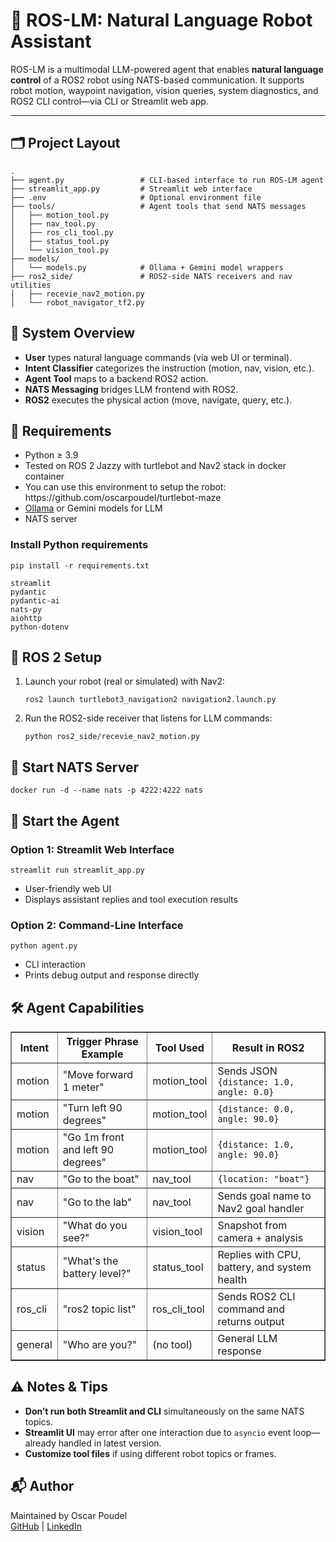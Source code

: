 <h1>🤖 ROS-LM: Natural Language Robot Assistant</h1>
<p>ROS-LM is a multimodal LLM-powered agent that enables <strong>natural language control</strong> of a ROS2 robot using NATS-based communication. It supports robot motion, waypoint navigation, vision queries, system diagnostics, and ROS2 CLI control—via CLI or Streamlit web app.</p>

<hr>

<h2>🗂️ Project Layout</h2>
<pre><code>.
├── agent.py                 # CLI-based interface to run ROS-LM agent
├── streamlit_app.py         # Streamlit web interface
├── .env                     # Optional environment file
├── tools/                   # Agent tools that send NATS messages
│   ├── motion_tool.py
│   ├── nav_tool.py
│   ├── ros_cli_tool.py
│   ├── status_tool.py
│   └── vision_tool.py
├── models/
│   └── models.py            # Ollama + Gemini model wrappers
├── ros2_side/               # ROS2-side NATS receivers and nav utilities
│   ├── recevie_nav2_motion.py
│   └── robot_navigator_tf2.py
</code></pre>

<h2>🧠 System Overview</h2>
<ul>
<li><strong>User</strong> types natural language commands (via web UI or terminal).</li>
<li><strong>Intent Classifier</strong> categorizes the instruction (motion, nav, vision, etc.).</li>
<li><strong>Agent Tool</strong> maps to a backend ROS2 action.</li>
<li><strong>NATS Messaging</strong> bridges LLM frontend with ROS2.</li>
<li><strong>ROS2</strong> executes the physical action (move, navigate, query, etc.).</li>
</ul>

<h2>🔌 Requirements</h2>
<ul>
<li>Python ≥ 3.9</li>
<li>Tested on ROS 2 Jazzy with turtlebot and Nav2 stack in docker container</li>
<li>You can use this environment to setup the robot: https://github.com/oscarpoudel/turtlebot-maze</li>
<li><a href="https://ollama.com" target="_blank">Ollama</a> or Gemini models for LLM</li>
<li>NATS server</li>
</ul>

<h3>Install Python requirements</h3>
<pre><code>pip install -r requirements.txt</code></pre>

<pre><code>streamlit
pydantic
pydantic-ai
nats-py
aiohttp
python-dotenv
</code></pre>

<h2>🐢 ROS 2 Setup</h2>
<ol>
<li>Launch your robot (real or simulated) with Nav2:
<pre><code>ros2 launch turtlebot3_navigation2 navigation2.launch.py</code></pre>
</li>
<li>Run the ROS2-side receiver that listens for LLM commands:
<pre><code>python ros2_side/recevie_nav2_motion.py</code></pre>
</li>
</ol>

<h2>🚀 Start NATS Server</h2>
<pre><code>docker run -d --name nats -p 4222:4222 nats</code></pre>

<h2>💬 Start the Agent</h2>
<h3>Option 1: Streamlit Web Interface</h3>
<pre><code>streamlit run streamlit_app.py</code></pre>
<ul>
<li>User-friendly web UI</li>
<li>Displays assistant replies and tool execution results</li>
</ul>

<h3>Option 2: Command-Line Interface</h3>
<pre><code>python agent.py</code></pre>
<ul>
<li>CLI interaction</li>
<li>Prints debug output and response directly</li>
</ul>

<h2>🛠️ Agent Capabilities</h2>
<table border="1" cellspacing="0" cellpadding="6">
<thead>
<tr>
<th>Intent</th><th>Trigger Phrase Example</th><th>Tool Used</th><th>Result in ROS2</th>
</tr>
</thead>
<tbody>
<tr><td>motion</td><td>"Move forward 1 meter"</td><td>motion_tool</td><td>Sends JSON <code>{distance: 1.0, angle: 0.0}</code></td></tr>
<tr><td>motion</td><td>"Turn left 90 degrees"</td><td>motion_tool</td><td><code>{distance: 0.0, angle: 90.0}</code></td></tr>
<tr><td>motion</td><td>"Go 1m front and left 90 degrees"</td><td>motion_tool</td><td><code>{distance: 1.0, angle: 90.0}</code></td></tr>
<tr><td>nav</td><td>"Go to the boat"</td><td>nav_tool</td><td><code>{location: "boat"}</code></td></tr>
<tr><td>nav</td><td>"Go to the lab"</td><td>nav_tool</td><td>Sends goal name to Nav2 goal handler</td></tr>
<tr><td>vision</td><td>"What do you see?"</td><td>vision_tool</td><td>Snapshot from camera + analysis</td></tr>
<tr><td>status</td><td>"What's the battery level?"</td><td>status_tool</td><td>Replies with CPU, battery, and system health</td></tr>
<tr><td>ros_cli</td><td>"ros2 topic list"</td><td>ros_cli_tool</td><td>Sends ROS2 CLI command and returns output</td></tr>
<tr><td>general</td><td>"Who are you?"</td><td>(no tool)</td><td>General LLM response</td></tr>
</tbody>
</table>

<h2>⚠️ Notes & Tips</h2>
<ul>
<li><strong>Don’t run both Streamlit and CLI</strong> simultaneously on the same NATS topics.</li>
<li><strong>Streamlit UI</strong> may error after one interaction due to <code>asyncio</code> event loop—already handled in latest version.</li>
<li><strong>Customize tool files</strong> if using different robot topics or frames.</li>
</ul>

<h2>📬 Author</h2>
<p>Maintained by Oscar Poudel<br>
<a href="https://github.com/oscarpoudel">GitHub</a> | <a href="https://www.linkedin.com/in/oscar-poudel/">LinkedIn</a></p>

